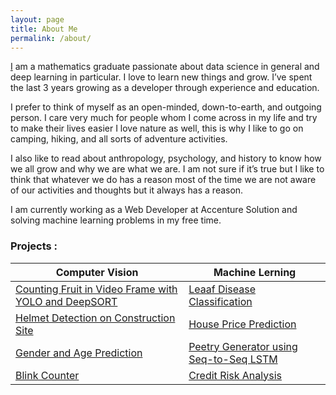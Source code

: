 ```yaml
---
layout: page
title: About Me
permalink: /about/
---
```


[I](https://docs.google.com/document/d/e/2PACX-1vQDugDtoMXrFYo_cPL6v7zvsvfHr4xi9zMNaWv-YIe2C3JGXKIuq2VH2cXa79HxGd7PpJdJJf2JXWj0/pub) am a mathematics graduate passionate about data science in general and deep learning in particular. I love to learn new things and grow. I’ve spent the last 3 years growing as a developer through experience and education.

I prefer to think of myself as an open-minded, down-to-earth, and outgoing person. I care very much for people whom I come across in my life and try to make their lives easier I love nature as well, this is why I like to go on camping, hiking, and all sorts of adventure activities.

I also like to read about anthropology, psychology, and history to know how we all grow and why we are what we are. I am not sure if it’s true but I like to think that whatever we do has a reason most of the time we are not aware of our activities and thoughts but it always has a reason.

I am currently working as a Web Developer at Accenture Solution and solving machine learning problems in my free time.


### Projects : 

|Computer Vision|Machine Lerning|
|---------------|----|
|[Counting Fruit in Video Frame with YOLO and DeepSORT](https://github.com/skj092/Apple-Orange-Detection)|[Leaaf Disease Classification](https://github.com/skj092/LeafDiseaseClassification)|
|[Helmet Detection on Construction Site](https://github.com/skj092/HardHat-Detection)|[House Price Prediction](https://github.com/skj092/House_Price_Prediction)|
|[Gender and Age Prediction](https://github.com/skj092/Gender-and-Age-Prediction)|[Peetry Generator using Seq-to-Seq LSTM](https://github.com/skj092/Poetry-Generator)|
|[Blink Counter](https://github.com/skj092/OpenCV-Projects/tree/main/Blink_Counter)|[Credit Risk Analysis](https://github.com/skj092/Credit_Risk_Analysis)|
